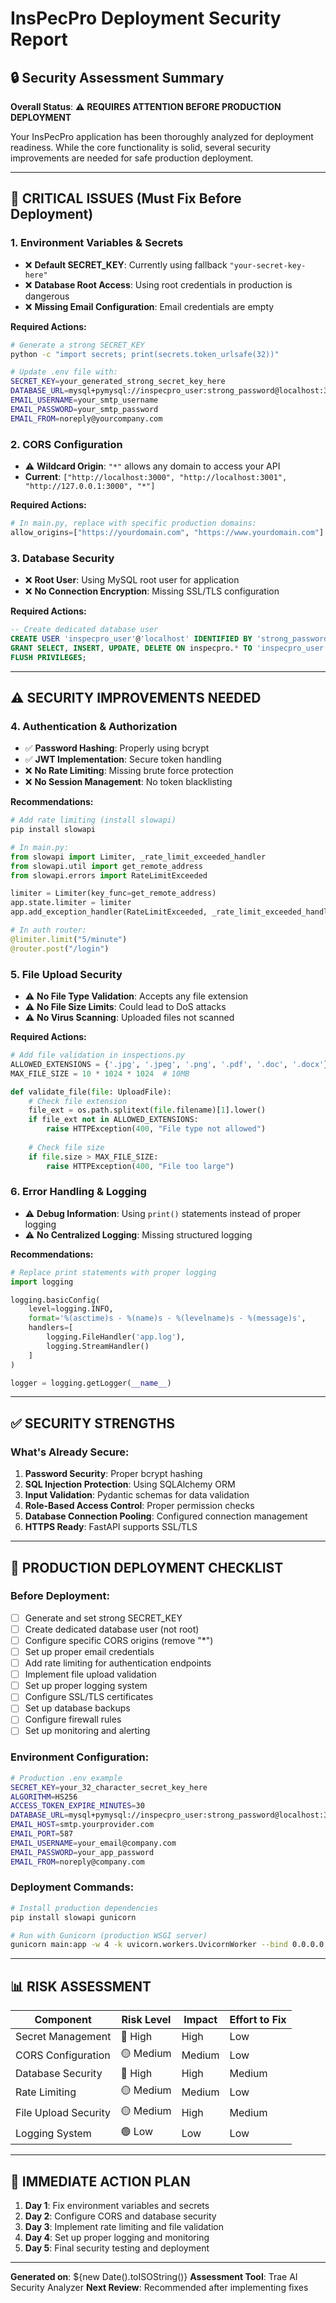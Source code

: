 # InsPecPro Deployment Security Report

## 🔒 Security Assessment Summary

**Overall Status**: ⚠️ **REQUIRES ATTENTION BEFORE PRODUCTION DEPLOYMENT**

Your InsPecPro application has been thoroughly analyzed for deployment readiness. While the core functionality is solid, several security improvements are needed for safe production deployment.

---

## 🚨 CRITICAL ISSUES (Must Fix Before Deployment)

### 1. **Environment Variables & Secrets**
- ❌ **Default SECRET_KEY**: Currently using fallback `"your-secret-key-here"`
- ❌ **Database Root Access**: Using root credentials in production is dangerous
- ❌ **Missing Email Configuration**: Email credentials are empty

**Required Actions:**
```bash
# Generate a strong SECRET_KEY
python -c "import secrets; print(secrets.token_urlsafe(32))"

# Update .env file with:
SECRET_KEY=your_generated_strong_secret_key_here
DATABASE_URL=mysql+pymysql://inspecpro_user:strong_password@localhost:3306/inspecpro
EMAIL_USERNAME=your_smtp_username
EMAIL_PASSWORD=your_smtp_password
EMAIL_FROM=noreply@yourcompany.com
```

### 2. **CORS Configuration**
- ⚠️ **Wildcard Origin**: `"*"` allows any domain to access your API
- **Current**: `["http://localhost:3000", "http://localhost:3001", "http://127.0.0.1:3000", "*"]`

**Required Actions:**
```python
# In main.py, replace with specific production domains:
allow_origins=["https://yourdomain.com", "https://www.yourdomain.com"]
```

### 3. **Database Security**
- ❌ **Root User**: Using MySQL root user for application
- ❌ **No Connection Encryption**: Missing SSL/TLS configuration

**Required Actions:**
```sql
-- Create dedicated database user
CREATE USER 'inspecpro_user'@'localhost' IDENTIFIED BY 'strong_password';
GRANT SELECT, INSERT, UPDATE, DELETE ON inspecpro.* TO 'inspecpro_user'@'localhost';
FLUSH PRIVILEGES;
```

---

## ⚠️ SECURITY IMPROVEMENTS NEEDED

### 4. **Authentication & Authorization**
- ✅ **Password Hashing**: Properly using bcrypt
- ✅ **JWT Implementation**: Secure token handling
- ❌ **No Rate Limiting**: Missing brute force protection
- ❌ **No Session Management**: No token blacklisting

**Recommendations:**
```python
# Add rate limiting (install slowapi)
pip install slowapi

# In main.py:
from slowapi import Limiter, _rate_limit_exceeded_handler
from slowapi.util import get_remote_address
from slowapi.errors import RateLimitExceeded

limiter = Limiter(key_func=get_remote_address)
app.state.limiter = limiter
app.add_exception_handler(RateLimitExceeded, _rate_limit_exceeded_handler)

# In auth router:
@limiter.limit("5/minute")
@router.post("/login")
```

### 5. **File Upload Security**
- ⚠️ **No File Type Validation**: Accepts any file extension
- ⚠️ **No File Size Limits**: Could lead to DoS attacks
- ⚠️ **No Virus Scanning**: Uploaded files not scanned

**Required Actions:**
```python
# Add file validation in inspections.py
ALLOWED_EXTENSIONS = {'.jpg', '.jpeg', '.png', '.pdf', '.doc', '.docx'}
MAX_FILE_SIZE = 10 * 1024 * 1024  # 10MB

def validate_file(file: UploadFile):
    # Check file extension
    file_ext = os.path.splitext(file.filename)[1].lower()
    if file_ext not in ALLOWED_EXTENSIONS:
        raise HTTPException(400, "File type not allowed")
    
    # Check file size
    if file.size > MAX_FILE_SIZE:
        raise HTTPException(400, "File too large")
```

### 6. **Error Handling & Logging**
- ⚠️ **Debug Information**: Using `print()` statements instead of proper logging
- ⚠️ **No Centralized Logging**: Missing structured logging

**Recommendations:**
```python
# Replace print statements with proper logging
import logging

logging.basicConfig(
    level=logging.INFO,
    format='%(asctime)s - %(name)s - %(levelname)s - %(message)s',
    handlers=[
        logging.FileHandler('app.log'),
        logging.StreamHandler()
    ]
)

logger = logging.getLogger(__name__)
```

---

## ✅ SECURITY STRENGTHS

### What's Already Secure:
1. **Password Security**: Proper bcrypt hashing
2. **SQL Injection Protection**: Using SQLAlchemy ORM
3. **Input Validation**: Pydantic schemas for data validation
4. **Role-Based Access Control**: Proper permission checks
5. **Database Connection Pooling**: Configured connection management
6. **HTTPS Ready**: FastAPI supports SSL/TLS

---

## 🚀 PRODUCTION DEPLOYMENT CHECKLIST

### Before Deployment:
- [ ] Generate and set strong SECRET_KEY
- [ ] Create dedicated database user (not root)
- [ ] Configure specific CORS origins (remove "*")
- [ ] Set up proper email credentials
- [ ] Add rate limiting for authentication endpoints
- [ ] Implement file upload validation
- [ ] Set up proper logging system
- [ ] Configure SSL/TLS certificates
- [ ] Set up database backups
- [ ] Configure firewall rules
- [ ] Set up monitoring and alerting

### Environment Configuration:
```bash
# Production .env example
SECRET_KEY=your_32_character_secret_key_here
ALGORITHM=HS256
ACCESS_TOKEN_EXPIRE_MINUTES=30
DATABASE_URL=mysql+pymysql://inspecpro_user:strong_password@localhost:3306/inspecpro
EMAIL_HOST=smtp.yourprovider.com
EMAIL_PORT=587
EMAIL_USERNAME=your_email@company.com
EMAIL_PASSWORD=your_app_password
EMAIL_FROM=noreply@company.com
```

### Deployment Commands:
```bash
# Install production dependencies
pip install slowapi gunicorn

# Run with Gunicorn (production WSGI server)
gunicorn main:app -w 4 -k uvicorn.workers.UvicornWorker --bind 0.0.0.0:8000
```

---

## 📊 RISK ASSESSMENT

| Component | Risk Level | Impact | Effort to Fix |
|-----------|------------|---------|---------------|
| Secret Management | 🔴 High | High | Low |
| CORS Configuration | 🟡 Medium | Medium | Low |
| Database Security | 🔴 High | High | Medium |
| Rate Limiting | 🟡 Medium | Medium | Low |
| File Upload Security | 🟡 Medium | High | Medium |
| Logging System | 🟢 Low | Low | Low |

---

## 🎯 IMMEDIATE ACTION PLAN

1. **Day 1**: Fix environment variables and secrets
2. **Day 2**: Configure CORS and database security
3. **Day 3**: Implement rate limiting and file validation
4. **Day 4**: Set up proper logging and monitoring
5. **Day 5**: Final security testing and deployment

---

**Generated on**: ${new Date().toISOString()}
**Assessment Tool**: Trae AI Security Analyzer
**Next Review**: Recommended after implementing fixes